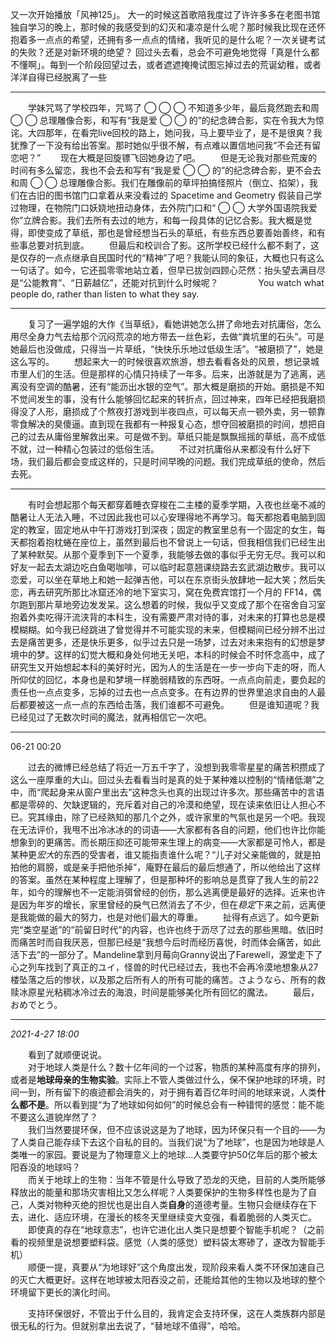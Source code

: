 又一次开始播放「风神125」。
大一的时候这首歌陪我度过了许许多多在老图书馆独自学习的晚上，那时候的我感受到的幻灭和凄凉是什么呢？那时候我比现在还怀抱着多一点点的希望，还拥有多一点点的情绪，我听见的是什么呢？一次关键考试的失败？还是对新环境的绝望？
回过头去看，总会不可避免地觉得「真是什么都不懂啊」。每到一个阶段回望过去，或者遮遮掩掩试图忘掉过去的荒诞幼稚，或者洋洋自得已经脱离了一些

***

　　学妹咒骂了学校四年，咒骂了 ◯ ◯ ◯ 不知道多少年，最后竟然跑去和周 ◯ ◯ 总理雕像合影，和写有“我是爱 ◯ ◯ 的”的纪念碑合影，实在令我大为惊诧。大四那年，在看完live回校的路上，她问我，马上要毕业了，是不是很爽？我犹豫了一下没有给出答案。那时她似乎很不解，有点难以置信地问我“不会还有留恋吧？”
　　现在大概是回旋镖飞回她身边了吧。
　　但是无论我对那些荒废的时间有多么留恋，我也不会去和写有“我是爱 ◯ ◯ 的”的纪念碑合影，更不会去和周 ◯ ◯ 总理雕像合影。我们在雕像前的草坪拍搞怪照片（倒立、掐架），我们在古旧的图书馆门口拿着从来没看过的 Spacetime and Geometry 假装自己学过物理，在物院门口妖娆地扭动身体，去外院门口和“ ◯ ◯ 大学外国语院我爱你”立牌合影。我们去所有去过的地方，和每一段具体的记忆合影。我大概是觉得，即使变成了草纸，那也是曾经想当石头的草纸，有些东西总要善始善终，和有些事总要对抗到底。
　　但最后和校训合了影。这所学校已经什么都不剩了，这是仅存的一点点继承自民国时代的“精神”了吧？我能认同的象征，大概也只有这么一句话了。如今，它还孤零零地站立着，但早已拔剑四顾心茫然：抬头望去满目尽是“公能教育”、“日薪越亿”，还能对抗到什么时候呢？
　　
　　You watch what people do, rather than listen to what they say.

***

　　复习了一遍学姐的大作《当草纸》，看她讲她怎么拼了命地去对抗庸俗，怎么用尽全身力气去给那个沉闷荒凉的地方带去一丝色彩，去做“粪坑里的石头”。可是她最后也没做成，只得当一片草纸，“快快乐乐地过低级生活”。“被磨损了”，她是这么写的。
　　想起来大一的时候很喜欢旅游，想去看看各处的风景，想记录城市里人们的生活。但是那样的心情只持续了一年多。后来，出游就是为了逃离，逃离没有空调的酷暑，还有“能沥出水银的空气”。那大概是磨损的开始。磨损是不知不觉间发生的事，没有什么能够回忆起来的转折点，回过神来，四年已经把我磨损得没了人形，磨损成了个熬夜打游戏到半夜四点，可以每天点一顿外卖，另一顿靠零食解决的臭傻逼。直到现在我都有一种报复心态，想夺回被磨损的时间，想把自己的过去从庸俗里解救出来。可是做不到。草纸只能是飘飘摇摇的草纸，高不成低不就，过一种精心包装过的低俗生活。
　　不过对抗庸俗从来都没有什么好下场，我们最后都会变成这样的，只是时间早晚的问题。我们完成草纸的使命，然后去死。

***

　　有时会想起那个每天都穿着睡衣穿梭在二主楼的夏季学期，入夜也丝毫不减的酷暑让人无法入睡，不过因此我也可以心安理得地不再学习。每天都抱着电脑到固定的教室，固定地从中午打游戏打到深夜；固定的教室里总有一个固定的女生，每天都抱着抱枕蜷在座位上，虽然到最后也不曾说上一句话，但我相信我们已经生出了某种默契。从那个夏季到下一个夏季，我能够去做的事似乎无穷无尽。我可以和好友一起去太湖边吃白鱼喝咖啡，可以临时起意翘课绕路去玄武湖边散步。我可以恋爱，可以坐在草地上和她一起弹吉他，可以在东京街头放肆地一起大笑；然后失恋，再去研究所那比冰窟还冷的地下室实习，窝在免费宾馆打一个月的 FF14，偶尔跑到那片草地旁边发发呆。这么想着的时候，我似乎又变成了那个在宿舍自习室抱着外卖吃得汗流浃背的本科生，没有需要严肃对待的事，对未来的打算也总是模模糊糊。如今我已经跳进了曾觉得并不可能实现的未来，但模糊间已经分辨不出过去是痛苦更多，还是快乐更多，似乎过去只是一场梦，过去对未来抱有的幻想是梦境中的梦。这样的幻觉大概和身处何地无关吧，本科的时候会不时怀念高中，成了研究生又开始想起本科的美好时光，因为人的生活是在一步一步向下走的呀，而人所仰仗的回忆，本身也是和梦境一样脆弱精致的东西呀。一点点向前走，要负起的责任也一点点变多，忘掉的过去也一点点变多。在有边界的世界里追求自由的人最后都要被这一点一点的东西给击落，我们谁都不可避免。
　　但是谁知道呢？我已经见过了无数次时间的魔法，就再相信它一次吧。

***

06-21 00:20

　　过去的微博已经总结了将近一万五千字了，没想到我零零星星的痛苦积攒成了这么一座厚重的大山。回过头去看看当时是真的处于某种难以控制的“情绪低潮”之中，而“爬起身来从窗户里出去”这种念头也真的出现过许多次。那些痛苦中的言语都是零碎的、欠缺逻辑的，充斥着对自己的冷漠和绝望，现在读来依旧让人担心不已。究其缘由，除了已经熟知的那几个之外，或许家里的气氛也是另一个吧。我现在无法评价，我甩不出冷冰冰的的词语——大家都有各自的问题，他们也许比你能想象到的更痛苦。而长期压抑还可能带来生理上的病变——大家都是可怜人，都是某种更*宏大*的东西的受害者，谁又能指责谁什么呢？“儿子对父亲能做的，就是拍拍他的肩膀，或是亲手把他杀掉”，庵野在最后的最后想通了，所以他给出了这样的答案。虽然在某种程度上理解了，但是那种坏的影响总是贯穿了我人生的前22年，如今的理解也不一定能消弭曾经的创伤，那么逃离便是最好的选择。近来也许是因为年岁的增长，家里曾经的戾气已然消去了不少，但在*稳定*下来之前，远离便是我能做的最大的努力，也是对他们最大的尊重。
　　扯得有点远了。如今更新完“类空星逝”的“前留日时代”的内容，也许也终于沥尽了过去的那些黑暗。依旧时而痛苦时而自我厌恶，但那已经是“我想今后时而经历喜悦，时而体会痛苦，如此活下去”的一部分了。Mandeline拿到月莓向Granny说出了Farewell，源堂走下了心之列车找到了真正的ユイ，怪兽的时代已经过去，我也不会再冷漠地想象从27楼坠落之后的惨状，以及那之后所有人的所有可能的痛苦。さようなら、所有的救赎冰原星光粘稠冰冷过去的海浪，时间是能够美化所有回忆的魔法。
　　最后，おめでとう。

***

*2021-4-27 18:00*

　　看到了就顺便说说。  
　　对于地球人类是什么？数十亿年间的一个过客，物质的某种高度有序的排列，或者是**地球母亲的生物实验**。实际上不管人类做过什么，保不保护地球的环境，时间一到，所有留下的痕迹都会消失的，对于拥有着百亿年时间的地球来说，人类**什么都不是**。所以看到提“为了地球如何如何”的时候总会有一种错愕的感觉：能不能不要这么道貌岸然了？  
　　我们当然要提环保，但不应该说这是为了地球，因为环保只有一个目的——为了人类自己能存续下去这个自私的目的。当我们说“为了地球”，也是因为地球是人类唯一的家园。要说是为了物理意义上的地球…人类要守护50亿年后的那个被太阳吞没的地球吗？  
　　而关于地球上的生物：当年不管是什么导致了恐龙的灭绝，目前的人类所能够释放出的能量和那场灾害相比又怎么样呢？人类要保护的生物多样性也是为了自己，人类对物种灭绝的担忧也是出自人类**自身**的道德考量。生物只会继续存在下去，进化、适应环境，在漫长的核冬天里继续变大变强，看着脆弱的人类灭亡。  
　　即使真的存在“地球意志”，也许它进化出人类只是想要个智能手机呢？（之前看的视频里是说想要塑料袋。感觉（人类的感觉）塑料袋太寒碜了，遂改为智能手机）  
　　顺便一提，真要从“为地球好”这个角度出发，现阶段来看人类不环保加速自己的灭亡大概更好。这样在地球被太阳吞没之前，还能给其他的生物以及地球的整个环境留下更长的演化时间。

　　支持环保很好，不管出于什么目的，我肯定会支持环保，这在人类族群内部是很无私的行为。但就别拿出去说了，“替地球不值得”，哈哈。
